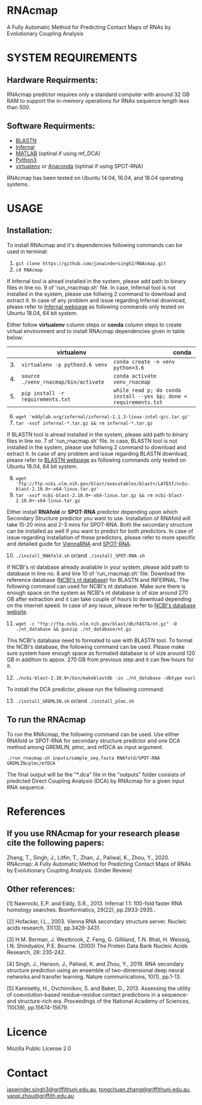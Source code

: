 # RNAcmap
A Fully Automatic Method for Predicting Contact Maps of RNAs by Evolutionary Coupling Analysis

SYSTEM REQUIREMENTS
====
Hardware Requirments:
----
RNAcmap predictor requires only a standard computer with around 32 GB RAM to support the in-memory operations for RNAs sequence length less than 500.

Software Requirments:
----
* [BLASTN](https://blast.ncbi.nlm.nih.gov/Blast.cgi?PAGE_TYPE=BlastDocs&DOC_TYPE=Download)
* [Infernal](http://eddylab.org/infernal/)
* [MATLAB](https://au.mathworks.com/products/matlab.html) (optinal if using mf_DCA)
* [Python3](https://docs.python-guide.org/starting/install3/linux/)
* [virtualenv](https://virtualenv.pypa.io/en/latest/installation/) or [Anaconda](https://anaconda.org/anaconda/virtualenv) (optinal if using SPOT-RNA)


RNAcmap has been tested on Ubuntu 14.04, 16.04, and 18.04 operating systems.

USAGE
====

Installation:
----

To install RNAcmap and it's dependencies following commands can be used in terminal:

1. `git clone https://github.com/jaswindersingh2/RNAcmap.git`
2. `cd RNAcmap`

If Infernal tool is alread installed in the system, please add path to binary files in line no. 9 of 'run_rnacmap.sh' file. In case, Infernal tool is not installed in the system, please use follwing 2 command to download and extract it. In case of any problem and issue regarding Infernal download, please refer to [Infernal webpage](http://eddylab.org/infernal/) as following commands only tested on Ubuntu 18.04, 64 bit system.

Either follow **virtualenv** column steps or **conda** column steps to create virtual environment and to install RNAcmap dependencies given in table below:<br />

|  | &nbsp;&nbsp;&nbsp;&nbsp;&nbsp;&nbsp;&nbsp;&nbsp;&nbsp;&nbsp;&nbsp;&nbsp;&nbsp;&nbsp;&nbsp;&nbsp;&nbsp;&nbsp;&nbsp;&nbsp;&nbsp; virtualenv | &nbsp;&nbsp;&nbsp;&nbsp;&nbsp;&nbsp;&nbsp;&nbsp;&nbsp;&nbsp;&nbsp;&nbsp;&nbsp;&nbsp;&nbsp;&nbsp;&nbsp;&nbsp;&nbsp;&nbsp;&nbsp;&nbsp;&nbsp;&nbsp;&nbsp;&nbsp;&nbsp;&nbsp;&nbsp;&nbsp;&nbsp;&nbsp;&nbsp;&nbsp;&nbsp;&nbsp; conda |
| :- | :-------- | :--- |
| 3. | `virtualenv -p python3.6 venv` | `conda create -n venv python=3.6` |
| 4. | `source ./venv_rnacmap/bin/activate` | `conda activate venv_rnacmap` | 
| 5. | `pip install -r requirements.txt` | `while read p; do conda install --yes $p; done < requirements.txt` | 


6. `wget 'eddylab.org/infernal/infernal-1.1.3-linux-intel-gcc.tar.gz'`
7. `tar -xvzf infernal-*.tar.gz && rm infernal-*.tar.gz`

If BLASTN tool is alread installed in the system, please add path to binary files in line no. 7 of 'run_rnacmap.sh' file. In case, BLASTN tool is not installed in the system, please use follwing 2 command to download and extract it. In case of any problem and issue regarding BLASTN download, please refer to [BLASTN webpage](https://blast.ncbi.nlm.nih.gov/Blast.cgi?PAGE_TYPE=BlastDocs&DOC_TYPE=Download) as following commands only tested on Ubuntu 18.04, 64 bit system.

8. `wget 'ftp://ftp.ncbi.nlm.nih.gov/blast/executables/blast+/LATEST/ncbi-blast-2.10.0+-x64-linux.tar.gz'`
9. `tar -xvzf ncbi-blast-2.10.0+-x64-linux.tar.gz && rm ncbi-blast-2.10.0+-x64-linux.tar.gz`

Either install **RNAfold** or **SPOT-RNA** predictor depending upon which Secondary Structure predictor you want to use. Installation of RNAfold will take 15-20 mins and 2-3 mins for SPOT-RNA. Both the secondary structure can be installed as well if you want to predict for both predictors. In case of issue regarding installation of these predictors, please refer to more specific and detailed guide for [ViennaRNA](https://www.tbi.univie.ac.at/RNA/#download) and [SPOT-RNA](https://github.com/jaswindersingh2/SPOT-RNA).<br />

10. `./install_RNAfold.sh` or/and `./install_SPOT-RNA.sh`

If NCBI's nt database already available in your system, please add path to database in line no. 8 and line 10 of 'run_rnacmap.sh' file.  Download the reference database ([NCBI's nt database](ftp://ftp.ncbi.nlm.nih.gov/blast/db/)) for BLASTN and INFERNAL. The following command can used for NCBI's nt database. Make sure there is enough space on the system as NCBI's nt database is of size around 270 GB after extraction and it can take couple of hours to download depending on the internet speed. In case of any issue, please rerfer to [NCBI's database website](https://blast.ncbi.nlm.nih.gov/Blast.cgi?PAGE_TYPE=BlastDocs&DOC_TYPE=Download).

11. `wget -c "ftp://ftp.ncbi.nlm.nih.gov/blast/db/FASTA/nt.gz" -O ./nt_database && gunzip ./nt_database/nt.gz`

This NCBI's database need to formated to use with BLASTN tool. To format the NCBI's database, the following command can be used. Please make sure system have enough space as formated database is of size around 120 GB in addition to appox. 270 GB from previous step and it can few hours for it.

12. `./ncbi-blast-2.10.0+/bin/makeblastdb -in ./nt_database -dbtype nucl`

To install the DCA predictor, please run the following command:<br />

13. `./install_GREMLIN.sh` or/and `./install_plmc.sh`

To run the RNAcmap
-----
To run the RNAcmap, the following command can be used. Use either RNAfold or SPOT-RNA for secondary structure predictor and one DCA method among GREMLIN, plmc, and mfDCA as input argument.
```
./run_rnacmap.sh inputs/sample_seq.fasta RNAfold/SPOT-RNA GREMLIN/plmc/mfDCA
```
The final output will be the "*.dca" file in the "outputs" folder consists of predicted Direct Coupling Analysis (DCA) by RNAcmap for a given input RNA sequence.

References
====
If you use RNAcmap for your research please cite the following papers:
----
Zhang, T., Singh, J., Litfin, T., Zhan, J., Paliwal, K., Zhou, Y., 2020. RNAcmap: A Fully Automatic Method for Predicting Contact Maps of RNAs by Evolutionary Coupling Analysis. (Under Review)

Other references:
----
[1] Nawrocki, E.P. and Eddy, S.R., 2013. Infernal 1.1: 100-fold faster RNA homology searches. Bioinformatics, 29(22), pp.2933-2935..

[2] Hofacker, I.L., 2003. Vienna RNA secondary structure server. Nucleic acids research, 31(13), pp.3429-3431. 

[3] H.M. Berman, J. Westbrook, Z. Feng, G. Gilliland, T.N. Bhat, H. Weissig, I.N. Shindyalov, P.E. Bourne. (2000) The Protein Data Bank Nucleic Acids Research, 28: 235-242.

[4] Singh, J., Hanson, J., Paliwal, K. and Zhou, Y., 2019. RNA secondary structure prediction using an ensemble of two-dimensional deep neural networks and transfer learning. Nature communications, 10(1), pp.1-13.

[5] Kamisetty, H., Ovchinnikov, S. and Baker, D., 2013. Assessing the utility of coevolution-based residue–residue contact predictions in a sequence-and structure-rich era. Proceedings of the National Academy of Sciences, 110(39), pp.15674-15679.

Licence
====
Mozilla Public License 2.0


Contact
====
jaswinder.singh3@griffithuni.edu.au, tongchuan.zhang@griffithuni.edu.au, yaoqi.zhou@griffith.edu.au

